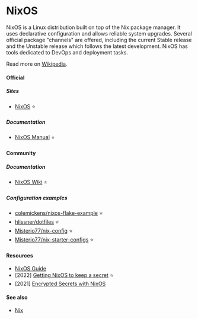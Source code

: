 # NixOS

NixOS is a Linux distribution built on top of the Nix package manager. It uses declarative configuration and allows reliable system upgrades. Several official package "channels" are offered, including the current Stable release and the Unstable release which follows the latest development. NixOS has tools dedicated to DevOps and deployment tasks.

Read more on [Wikipedia](https://en.wikipedia.org/wiki/NixOS).

#### Official

##### Sites
- [NixOS](https://nixos.org) ⭐

##### Documentation
- [NixOS Manual](https://nixos.org/manual/nixos/stable) ⭐

#### Community

##### Documentation
- [NixOS Wiki](https://nixos.wiki) ⭐

##### Configuration examples
- [colemickens/nixos-flake-example](https://github.com/colemickens/nixos-flake-example) ⭐
- [hlissner/dotfiles](https://github.com/hlissner/dotfiles) ⭐
- [Misterio77/nix-config](https://github.com/Misterio77/nix-config) ⭐
- [Misterio77/nix-starter-configs](https://github.com/Misterio77/nix-starter-configs) ⭐

#### Resources
- [NixOS Guide](https://github.com/mikeroyal/NixOS-Guide)
- [2022] [Getting NixOS to keep a secret](https://bmcgee.ie/posts/2022/11/getting-nixos-to-keep-a-secret) ⭐
- [2021] [Encrypted Secrets with NixOS](https://xeiaso.net/blog/nixos-encrypted-secrets-2021-01-20)

#### See also
- [Nix](nix.md)
